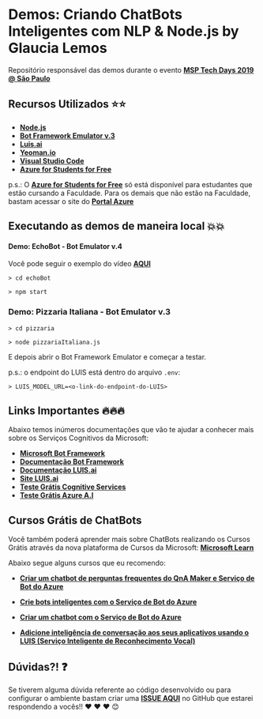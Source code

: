 # Demos: Criando ChatBots Inteligentes com NLP & Node.js by Glaucia Lemos

Repositório responsável das demos durante o evento  **[MSP Tech Days 2019 @ São Paulo](http://bit.ly/310uTcg)**

## Recursos Utilizados ⭐️⭐️

- **[Node.js](https://nodejs.org/en/)**
- **[Bot Framework Emulator v.3](https://github.com/Microsoft/BotFramework-Emulator/releases)**
- **[Luis.ai](https://luis.ai/home)**
- **[Yeoman.io](https://yeoman.io/)**
- **[Visual Studio Code](https://code.visualstudio.com/?WT.mc_id=javascript-0000-gllemos)**
- **[Azure for Students for Free](https://aka.ms/azure-for-students-gratis)**


p.s.: O **[Azure for Students for Free](https://aka.ms/azure-for-students-gratis)** só está disponível para estudantes que estão cursando a Faculdade. 
Para os demais que não estão na Faculdade, bastam acessar o site do **[Portal Azure](https://azure.microsoft.com/features/azure-portal/?WT.mc_id=javascript-0000-gllemos)**

## Executando as demos de maneira local 💥💥

#### Demo: EchoBot - Bot Emulator v.4

Você pode seguir o exemplo do vídeo **[AQUI](https://youtu.be/rGIpClavZKY)**

```
> cd echoBot
```

```
> npm start
```

### Demo: Pizzaria Italiana - Bot Emulator v.3

```
> cd pizzaria
```

```
> node pizzariaItaliana.js
```

E depois abrir o Bot Framework Emulator e começar a testar.

p.s.: o endpoint do LUIS está dentro do arquivo `.env`:

```
> LUIS_MODEL_URL=<o-link-do-endpoint-do-LUIS>
```

## Links Importantes 🔥🔥🔥

Abaixo temos inúmeros documentações que vão te ajudar a conhecer mais sobre os Serviços Cognitivos da Microsoft:

- **[Microsoft Bot Framework](https://dev.botframework.com/?wt.mc_id=mspevent-github-gllemos)**
- **[Documentação Bot Framework](https://docs.microsoft.com/azure/bot-service/?view=azure-bot-service-4.0&%3Fwt.mc_id=mspevent-github-gllemos&WT.mc_id=javascript-0000-gllemos)**
- **[Documentação LUIS.ai](https://docs.microsoft.com/azure/bot-service/?view=azure-bot-service-4.0&%3Fwt.mc_id=mspevent-github-gllemos&WT.mc_id=javascript-0000-gllemos)**
- **[Site LUIS.ai](https://luis.ai/home)**
- **[Teste Grátis Cognitive Services](https://azure.microsoft.com/services/cognitive-services/?WT.mc_id=javascript-0000-gllemos)**
- **[Teste Grátis Azure A.I](https://azure.microsoft.com/free/ai/?WT.mc_id=javascript-0000-gllemos)**

## Cursos Grátis de ChatBots

Você também poderá aprender mais sobre ChatBots realizando os Cursos Grátis através da nova plataforma de Cursos da Microsoft: **[Microsoft Learn](https://docs.microsoft.com/learn/azure/?WT.mc_id=javascript-0000-gllemos)**

Abaixo segue alguns cursos que eu recomendo:

- **[Criar um chatbot de perguntas frequentes do QnA Maker e Serviço de Bot do Azure](https://docs.microsoft.com/learn/modules/build-a-faq-chat-bot-with-qna-maker-and-azure-bot-service/?WT.mc_id=javascript-0000-gllemos)**

- **[Crie bots inteligentes com o Serviço de Bot do Azure](https://docs.microsoft.com/learn/paths/create-bots-with-the-azure-bot-service/?WT.mc_id=javascript-0000-gllemos)**

- **[Criar um chatbot com o Serviço de Bot do Azure](https://docs.microsoft.com/learn/modules/build-chat-bot-with-azure-bot-service/?WT.mc_id=javascript-0000-gllemos)**

- **[Adicione inteligência de conversação aos seus aplicativos usando o LUIS (Serviço Inteligente de Reconhecimento Vocal)](https://docs.microsoft.com/learn/modules/create-and-publish-a-luis-model/?WT.mc_id=javascript-0000-gllemos)**


## Dúvidas?! ❓

Se tiverem alguma dúvida referente ao código desenvolvido ou para configurar o ambiente bastam criar uma **[ISSUE AQUI](https://github.com/glaucia86/demo-satc-nlp-chatbot/issues)** no GitHub que estarei respondendo a vocês!! ❤️ ❤️ ❤️ 😊
